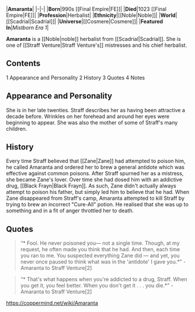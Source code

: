 |**Amaranta**|
|-|-|
|**Born**|990s [[Final Empire\|FE]]|
|**Died**|1023 [[Final Empire\|FE]]|
|**Profession**|Herbalist|
|**Ethnicity**|[[Noble\|Noble]]|
|**World**|[[Scadrial\|Scadrial]]|
|**Universe**|[[Cosmere\|Cosmere]]|
|**Featured In**|*Mistborn Era 1*|

**Amaranta** is a [[Noble\|noble]] herbalist from [[Scadrial\|Scadrial]].
She is one of [[Straff Venture\|Straff Venture's]] mistresses and his chief herbalist.

## Contents

1 Appearance and Personality
2 History
3 Quotes
4 Notes


## Appearance and Personality
She is in her late twenties. Straff describes her as having been attractive a decade before. Wrinkles on her forehead and around her eyes were beginning to appear. She was also the mother of some of Straff's many children.

## History
Every time Straff believed that [[Zane\|Zane]] had attempted to poison him, he called Amaranta and ordered her to brew a general antidote which was effective against common poisons. After Straff spurned her as a mistress, she became Zane's lover. Over time she had dosed him with an addictive drug, [[Black Frayn\|Black Frayn]]. As such, Zane didn't actually always attempt to poison his father, but simply led him to believe that he had.
When Zane disappeared from Straff's camp, Amaranta attempted to kill Straff by trying to brew an incorrect "Cure-All" potion. He realised that she was up to something and in a fit of anger throttled her to death.

## Quotes
>“* Fool. He never poisoned you— not a single time. Though, at my request, he often made you think that he had. And then, each time you ran to me. You suspected everything Zane did — and yet, you never once paused to think what was in the 'antidote' I gave you.*”
\- Amaranta to Straff Venture[2]


>“* That's what happens when you're addicted to a drug, Straff. When you get it, you feel better. When you don't get it . . . you die.*”
\- Amaranta to Straff Venture[2]




https://coppermind.net/wiki/Amaranta
